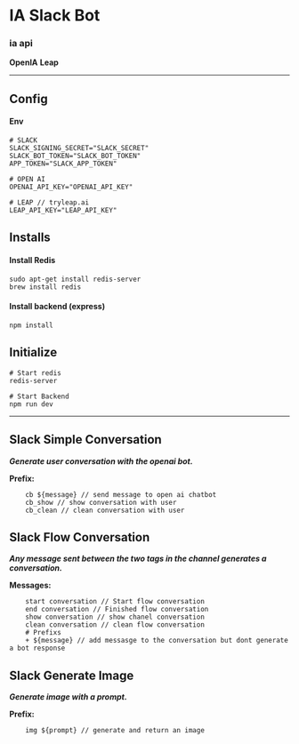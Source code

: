 # IA Slack Bot

### ia api

**OpenIA**
**Leap**

---

## Config

#### Env

```
# SLACK
SLACK_SIGNING_SECRET="SLACK_SECRET"
SLACK_BOT_TOKEN="SLACK_BOT_TOKEN"
APP_TOKEN="SLACK_APP_TOKEN"

# OPEN AI
OPENAI_API_KEY="OPENAI_API_KEY"

# LEAP // tryleap.ai
LEAP_API_KEY="LEAP_API_KEY"
```

## Installs

#### Install Redis

```
sudo apt-get install redis-server
brew install redis
```

#### Install backend (express)

```
npm install
```

## Initialize

```
# Start redis
redis-server

# Start Backend
npm run dev
```

---

## Slack Simple Conversation

**_Generate user conversation with the openai bot._**

**Prefix:**

```
    cb ${message} // send message to open ai chatbot
    cb_show // show conversation with user
    cb_clean // clean conversation with user
```

## Slack Flow Conversation

**_Any message sent between the two tags in the channel generates a conversation._**

**Messages:**

```
    start conversation // Start flow conversation
    end conversation // Finished flow conversation
    show conversation // show chanel conversation
    clean conversation // clean flow conversation
    # Prefixs
    + ${message} // add messasge to the conversation but dont generate a bot response
```

## Slack Generate Image

**_Generate image with a prompt._**

**Prefix:**

```
    img ${prompt} // generate and return an image
```
